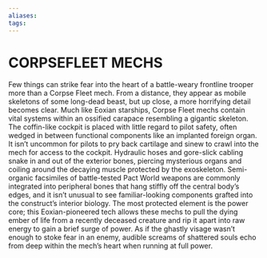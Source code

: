 ```yaml
---
aliases: 
tags: 
---
```

# CORPSEFLEET MECHS

Few things can strike fear into the heart of a battle-weary frontline trooper more than a Corpse Fleet mech. From a distance, they appear as mobile skeletons of some long-dead beast, but up close, a more horrifying detail becomes clear. Much like Eoxian starships, Corpse Fleet mechs contain vital systems within an ossified carapace resembling a gigantic skeleton. The coffin-like cockpit is placed with little regard to pilot safety, often wedged in between functional components like an implanted foreign organ. It isn’t uncommon for pilots to pry back cartilage and sinew to crawl into the mech for access to the cockpit. Hydraulic hoses and gore-slick cabling snake in and out of the exterior bones, piercing mysterious organs and coiling around the decaying muscle protected by the exoskeleton. Semi-organic facsimiles of battle-tested Pact World weapons are commonly integrated into peripheral bones that hang stiffly off the central body’s edges, and it isn’t unusual to see familiar-looking components grafted into the construct’s interior biology. The most protected element is the power core; this Eoxian-pioneered tech allows these mechs to pull the dying ember of life from a recently deceased creature and rip it apart into raw energy to gain a brief surge of power. As if the ghastly visage wasn’t enough to stoke fear in an enemy, audible screams of shattered souls echo from deep within the mech’s heart when running at full power.